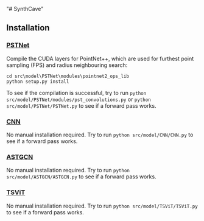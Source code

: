 "# SynthCave" 

## Installation

### [PSTNet](https://github.com/hehefan/Point-Spatio-Temporal-Convolution)
Compile the CUDA layers for PointNet++, which are used for furthest point sampling (FPS) and radius neighbouring search:
```
cd src\model\PSTNet\modules\pointnet2_ops_lib
python setup.py install
```
To see if the compilation is successful, try to run `python src/model/PSTNet/modules/pst_convolutions.py` or `python src/model/PSTNet/PSTNet.py` to see if a forward pass works.

### [CNN](https://research.engr.oregonstate.edu/rdml/sites/research.engr.oregonstate.edu.rdml/files/final_deep_learning_lidar_odometry.pdf)
No manual installation required. Try to run `python src/model/CNN/CNN.py` to see if a forward pass works.

### [ASTGCN](https://pytorch-geometric-temporal.readthedocs.io/en/latest/modules/root.html#temporal-graph-attention-layers)
No manual installation required. Try to run `python src/model/ASTGCN/ASTGCN.py` to see if a forward pass works.

### [TSViT](https://github.com/michaeltrs/DeepSatModels/tree/main?tab=readme-ov-file)
No manual installation required. Try to run `python src/model/TSViT/TSViT.py` to see if a forward pass works.
